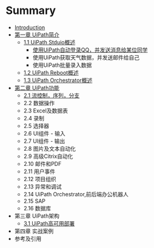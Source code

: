 # Summary

* [Introduction](README.md)
* [第一章 UiPath简介](chapter1.md)
  * [1.1 UiPath Stduio概述 ](shi-yong-uipath-stduio-lu-zhi-liu-cheng.md)
    * [使用UiPath自动登录QQ，并发送消息给某位同学](shi-yong-uipath-stduio-lu-zhi-liu-cheng/shi-yong-uipath-zi-dong-deng-lu-qq-ff0c-bing-fa-song-xiao-xi-gei-mou-wei-tong-xue.md)
    * 使用UiPath获取天气数据，并发送邮件给自己
    * 使用UiPath批量录入数据
  * [1.2 UiPath Reboot概述](uipath-reboot.md)
  * [1.3 UiPath Orchestrator概述](uipath-orchestrator.md)
* [第二章 UiPath功能](di-er-zhang-uipath-gong-neng.md)
  * [2.1 流控制，序列，分支](liu-kong-zhi-ff0c-xu-lie-ff0c-fen-zhi.md)
  * 2.2 数据操作
  * 2.3 Excel及数据表
  * 2.4 录制
  * 2.5 选择器
  * 2.6 UI组件 - 输入
  * 2.7 UI组件 -  输出
  * 2.8 图片及文本自动化
  * 2.9 高级Citrix自动化
  * 2.10 邮件和PDF
  * 2.11 用户事件
  * 2.12 项目组织
  * 2.13 异常和调试
  * 2.14 UiPath Orchestrator,前后端办公机器人
  * 2.15 SAP
  * 2.16 数据库
* 第三章 UiPath架构
  * [3.1 UiPath高可用部署](uipathgao-ke-yong-bu-shu.md)
* 第四章 实战案例
* 参考及引用

